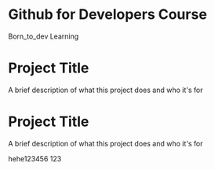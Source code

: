 # Github for Developers Course 
Born_to_dev Learning

# Project Title

A brief description of what this project does and who it's for

# Project Title

A brief description of what this project does and who it's for

hehe123456 123
